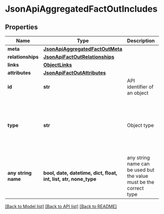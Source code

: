 # JsonApiAggregatedFactOutIncludes


## Properties
Name | Type | Description | Notes
------------ | ------------- | ------------- | -------------
**meta** | [**JsonApiAggregatedFactOutMeta**](JsonApiAggregatedFactOutMeta.md) |  | [optional] 
**relationships** | [**JsonApiFactOutRelationships**](JsonApiFactOutRelationships.md) |  | [optional] 
**links** | [**ObjectLinks**](ObjectLinks.md) |  | [optional] 
**attributes** | [**JsonApiFactOutAttributes**](JsonApiFactOutAttributes.md) |  | [optional] 
**id** | **str** | API identifier of an object | [optional] 
**type** | **str** | Object type | [optional]  if omitted the server will use the default value of "fact"
**any string name** | **bool, date, datetime, dict, float, int, list, str, none_type** | any string name can be used but the value must be the correct type | [optional]

[[Back to Model list]](../README.md#documentation-for-models) [[Back to API list]](../README.md#documentation-for-api-endpoints) [[Back to README]](../README.md)


